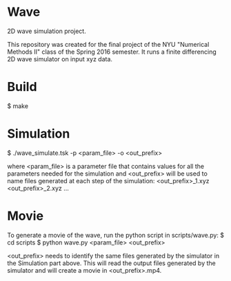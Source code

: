 # Wave
2D wave simulation project.

This repository was created for the final project of the NYU "Numerical Methods II" class of the Spring 2016 semester.
It runs a finite differencing 2D wave simulator on input xyz data.

# Build
$ make

# Simulation
$ ./wave_simulate.tsk -p <param_file> -o <out_prefix>

where <param_file> is a parameter file that contains values for all the parameters needed for the simulation
and <out_prefix> will be used to name files generated at each step of the simulation:
<out_prefix>_1.xyz
<out_prefix>_2.xyz
...

# Movie
To generate a movie of the wave, run the python script in scripts/wave.py:
$ cd scripts
$ python wave.py <param_file> <out_prefix>

<out_prefix> needs to identify the same files generated by the simulator in the Simulation part above.
This will read the output files generated by the simulator and will create a movie in <out_prefix>.mp4.
